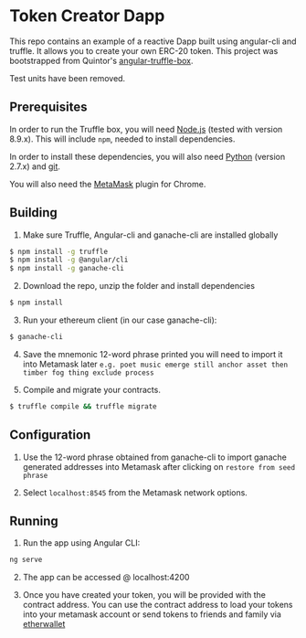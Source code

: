 # Token Creator Dapp

This repo contains an example of a reactive Dapp built using angular-cli and truffle. It allows you to create your own ERC-20 token. This project was bootstrapped from Quintor's [angular-truffle-box](https://github.com/Quintor/angular-truffle-box).

Test units have been removed.

## Prerequisites

In order to run the Truffle box, you will need [Node.js](https://nodejs.org) (tested with version 8.9.x). This will include `npm`, needed to install dependencies.

In order to install these dependencies, you will also need [Python](https://www.python.org) (version 2.7.x) and
[git](https://git-scm.com/downloads).

You will also need the [MetaMask](https://metamask.io/) plugin for Chrome.

## Building

1. Make sure Truffle, Angular-cli and ganache-cli are installed globally
  ```bash
  $ npm install -g truffle
  $ npm install -g @angular/cli
  $ npm install -g ganache-cli
  ```

2. Download the repo, unzip the folder and install dependencies
  ```bash
  $ npm install
  ```

3. Run your ethereum client (in our case ganache-cli):
  ```bash
  $ ganache-cli
  ```
4. Save the mnemonic 12-word phrase printed you will need to import it into Metamask later
  `e.g. poet music emerge still anchor asset then timber fog thing exclude process`

5. Compile and migrate your contracts.
  ```bash
  $ truffle compile && truffle migrate
  ```

## Configuration

1. Use the 12-word phrase obtained from ganache-cli to import ganache generated addresses into Metamask after clicking on
  `restore from seed phrase`

3. Select `localhost:8545` from the Metamask network options.


## Running

1. Run the app using Angular CLI:
  ```bash
  ng serve
  ```

2. The app can be accessed @ localhost:4200

3. Once you have created your token, you will be provided with the contract address. You can use the contract address to load your tokens into your metamask account or send tokens to friends and family via [etherwallet](https://www.myetherwallet.com/)
